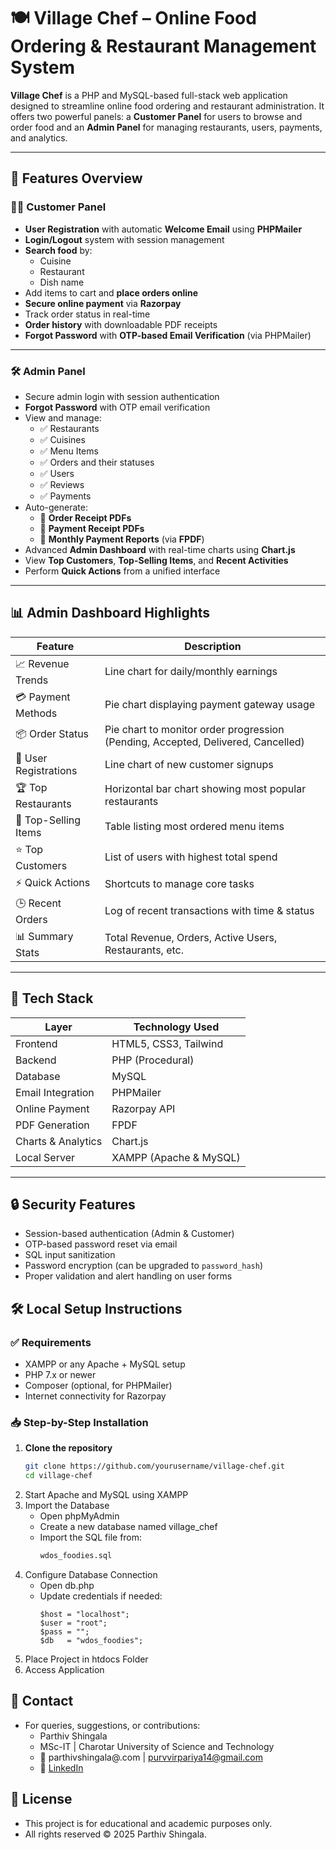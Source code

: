 # 🍽️ Village Chef – Online Food Ordering & Restaurant Management System

**Village Chef** is a PHP and MySQL-based full-stack web application designed to streamline online food ordering and restaurant administration. It offers two powerful panels: a **Customer Panel** for users to browse and order food and an **Admin Panel** for managing restaurants, users, payments, and analytics.

---

## 🚀 Features Overview

### 👨‍🍳 Customer Panel
- **User Registration** with automatic **Welcome Email** using **PHPMailer**
- **Login/Logout** system with session management
- **Search food** by:
  - Cuisine
  - Restaurant
  - Dish name
- Add items to cart and **place orders online**
- **Secure online payment** via **Razorpay**
- Track order status in real-time
- **Order history** with downloadable PDF receipts
- **Forgot Password** with **OTP-based Email Verification** (via PHPMailer)

---

### 🛠️ Admin Panel
- Secure admin login with session authentication
- **Forgot Password** with OTP email verification
- View and manage:
  - ✅ Restaurants
  - ✅ Cuisines
  - ✅ Menu Items
  - ✅ Orders and their statuses
  - ✅ Users
  - ✅ Reviews
  - ✅ Payments
- Auto-generate:
  - 📄 **Order Receipt PDFs**
  - 📄 **Payment Receipt PDFs**
  - 📄 **Monthly Payment Reports** (via **FPDF**)
- Advanced **Admin Dashboard** with real-time charts using **Chart.js**
- View **Top Customers**, **Top-Selling Items**, and **Recent Activities**
- Perform **Quick Actions** from a unified interface

---

## 📊 Admin Dashboard Highlights

| Feature | Description |
|--------|-------------|
| 📈 Revenue Trends | Line chart for daily/monthly earnings |
| 💳 Payment Methods | Pie chart displaying payment gateway usage |
| 📦 Order Status | Pie chart to monitor order progression (Pending, Accepted, Delivered, Cancelled) |
| 👥 User Registrations | Line chart of new customer signups |
| 🏆 Top Restaurants | Horizontal bar chart showing most popular restaurants |
| 🍕 Top-Selling Items | Table listing most ordered menu items |
| ⭐ Top Customers | List of users with highest total spend |
| ⚡ Quick Actions | Shortcuts to manage core tasks |
| 🕒 Recent Orders | Log of recent transactions with time & status |
| 📊 Summary Stats | Total Revenue, Orders, Active Users, Restaurants, etc. |

---

## 🧠 Tech Stack

| Layer | Technology Used |
|------|------------------|
| Frontend | HTML5, CSS3, Tailwind |
| Backend | PHP (Procedural) |
| Database | MySQL |
| Email Integration | PHPMailer |
| Online Payment | Razorpay API |
| PDF Generation | FPDF |
| Charts & Analytics | Chart.js |
| Local Server | XAMPP (Apache & MySQL) |

---

## 🔒 Security Features

- Session-based authentication (Admin & Customer)
- OTP-based password reset via email
- SQL input sanitization
- Password encryption (can be upgraded to `password_hash`)
- Proper validation and alert handling on user forms


## 🛠️ Local Setup Instructions

### ✅ Requirements
- XAMPP or any Apache + MySQL setup
- PHP 7.x or newer
- Composer (optional, for PHPMailer)
- Internet connectivity for Razorpay

### 📥 Step-by-Step Installation

1. **Clone the repository**
   ```bash
   git clone https://github.com/yourusername/village-chef.git
   cd village-chef
2. Start Apache and MySQL using XAMPP
3. Import the Database
    - Open phpMyAdmin
    - Create a new database named village_chef
    - Import the SQL file from:
      ```bash
      wdos_foodies.sql
4. Configure Database Connection
    - Open db.php
    - Update credentials if needed:
      ```
      $host = "localhost";
      $user = "root";
      $pass = "";
      $db   = "wdos_foodies";
5. Place Project in htdocs Folder
6. Access Application

## 📧 Contact
- For queries, suggestions, or contributions:
  - Parthiv Shingala
  - MSc-IT | Charotar University of Science and Technology
  - 📧 parthivshingala@.com | purvvirpariya14@gmail.com
  - 💼 [LinkedIn](https://www.linkedin.com/in/parthiv-shingala-933224322/)  
 
## 📝 License
- This project is for educational and academic purposes only.
- All rights reserved © 2025 Parthiv Shingala.




